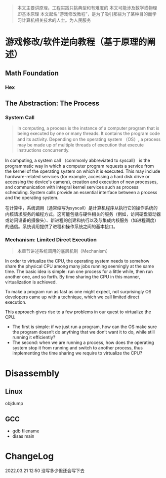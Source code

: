 > 本文主要讲原理，工程实践只挑典型和有难度的
> 本文可能涉及数学或物理即基本原理
> 本文起名“游戏修改教程”，是为了吸引那些为了某种目的而学习计算机相关技术的人士。为人民服务

# 游戏修改/软件逆向教程（基于原理的阐述）

## Math Foundation

### Hex

## The Abstraction: The Process

### System Call

> In computing, a process is the instance of a computer program that is being executed by one or many threads. It contains the program code and its activity. Depending on the operating system （OS）, a process may be made up of multiple threads of execution that execute instructions concurrently.

In computing, a system call （commonly abbreviated to syscall） is the programmatic way in which a computer program requests a service from the kernel of the operating system on which it is executed. This may include hardware-related services (for example, accessing a hard disk drive or accessing the device's camera), creation and execution of new processes, and communication with integral kernel services such as process scheduling. System calls provide an essential interface between a process and the operating system.

在计算中，系统调用（通常缩写为syscall）是计算机程序从执行它的操作系统的内核请求服务的编程方式。这可能包括与硬件相关的服务（例如，访问硬盘驱动器或访问设备的摄像头）、新进程的创建和执行以及与集成内核服务（如进程调度）的通信。系统调用提供了进程和操作系统之间的基本接口。

### Mechanism: Limited Direct Execution

> 本章节讲述系统调用的底层机制（Mechanism）

In order to virtualize the CPU, the operating system needs to somehow share the physical CPU among many jobs running seemingly at the same time. The basic idea is simple: run one process for a little while, then run another one, and so forth. By time sharing the CPU in this manner, virtualization is achieved.

To make a program run as fast as one might expect, not surprisingly OS developers came up with a technique, which we call limited direct execution. 

This approach gives rise to a few problems in our quest to virtualize the CPU. 

- The first is simple: if we just run a program, how can the OS make sure the program doesn’t do anything that we don’t want it to do, while still running it efficiently? 
- The second: when we are running a process, how does the operating system stop it from running and switch to another process, thus implementing the time sharing we require to virtualize the CPU?


# Disassembly

## Linux 

objdump

## GCC

- gdb filename
- disas main 


# ChangeLog

2022.03.21 12:50 没写多少但还会写下去